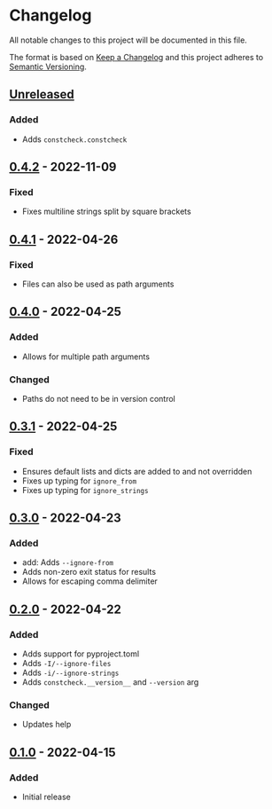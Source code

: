 Changelog
=========
All notable changes to this project will be documented in this file.

The format is based on [Keep a Changelog](http://keepachangelog.com/en/1.0.0/)
and this project adheres to [Semantic Versioning](http://semver.org/spec/v2.0.0.html).

[Unreleased](https://github.com/jshwi/constcheck/compare/v0.4.2...HEAD)
------------------------------------------------------------------------
### Added
- Adds `constcheck.constcheck`

[0.4.2](https://github.com/jshwi/constcheck/releases/tag/v0.4.2) - 2022-11-09
------------------------------------------------------------------------
### Fixed
- Fixes multiline strings split by square brackets

[0.4.1](https://github.com/jshwi/constcheck/releases/tag/v0.4.1) - 2022-04-26
------------------------------------------------------------------------
### Fixed
- Files can also be used as path arguments

[0.4.0](https://github.com/jshwi/constcheck/releases/tag/v0.4.0) - 2022-04-25
------------------------------------------------------------------------
### Added
- Allows for multiple path arguments

### Changed
- Paths do not need to be in version control

[0.3.1](https://github.com/jshwi/constcheck/releases/tag/v0.3.1) - 2022-04-25
------------------------------------------------------------------------
### Fixed
- Ensures default lists and dicts are added to and not overridden
- Fixes up typing for `ignore_from`
- Fixes up typing for `ignore_strings`

[0.3.0](https://github.com/jshwi/constcheck/releases/tag/v0.3.0) - 2022-04-23
------------------------------------------------------------------------
### Added
- add: Adds `--ignore-from`
- Adds non-zero exit status for results
- Allows for escaping comma delimiter

[0.2.0](https://github.com/jshwi/constcheck/releases/tag/v0.2.0) - 2022-04-22
------------------------------------------------------------------------
### Added
- Adds support for pyproject.toml
- Adds `-I/--ignore-files`
- Adds `-i/--ignore-strings`
- Adds `constcheck.__version__` and `--version` arg

### Changed
- Updates help

[0.1.0](https://github.com/jshwi/constcheck/releases/tag/v0.1.0) - 2022-04-15
------------------------------------------------------------------------
### Added
- Initial release
